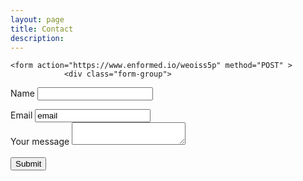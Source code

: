 ```yaml
---
layout: page
title: Contact
description: 
---
```

<section>
	
	<form action="https://www.enformed.io/weoiss5p" method="POST" >
				<div class="form-group">
  <label>Name</label>
  <input name="first_name" type="text" class="form-control"/>
</div>
				<div class="form-group">
				<label>Email</label>
				<input type="text" name="*reply" value="email" class="form-control" />
				</div>
				<div class="form-group">
  <label>Your message</label>
  <textarea name="message" type="text" class="form-control"/></textarea>
</div>
				<br>
				<button type="submit" class="btn btn-default">Submit</button>
			</form>
</section>
